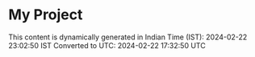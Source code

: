 # My Project

This content is dynamically generated in Indian Time (IST): 2024-02-22 23:02:50 IST
Converted to UTC: 2024-02-22 17:32:50 UTC
